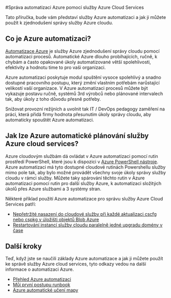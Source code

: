 <properties
    pageTitle="Správa automatizaci Azure pomocí služby Azure Cloud Services | Microsoft Azure"
    description="Informace o použití služby Azure automatizaci pro správu služby Azure cloud services ve velkém měřítku."
    services="cloud-services, automation"
    documentationCenter=""
    authors="jodoglevy"
    manager="timlt"
    editor=""/>

<tags
    ms.service="cloud-services"
    ms.workload="tbd"
    ms.tgt_pltfrm="na"
    ms.devlang="na"
    ms.topic="article"
    ms.date="06/20/2016"
    ms.author="jolevy"/>



#<a name="managing-azure-cloud-services-using-azure-automation"></a>Správa automatizaci Azure pomocí služby Azure Cloud Services

Tato příručka, bude vám představí služby Azure automatizaci a jak ji můžete použít k zjednodušení správy služby Azure cloudu.

## <a name="what-is-azure-automation"></a>Co je Azure automatizaci?

[Automatizace Azure](https://azure.microsoft.com/services/automation/) je služby Azure zjednodušení správy cloudu pomocí automatizaci procesů. Automatické Azure dlouho probíhajících, ručně, k chybám a často opakované úkoly automatizované větší spolehlivosti, efektivity a hodnotu time to pro vaši organizaci.

Azure automatizaci poskytuje modul spuštění vysoce spolehlivý a snadno dostupné pracovního postupu, který změní vlastním potřebám narůstající velikostí vaší organizace. V Azure automatizaci procesů můžete být vykazuje postavu ručně, systémů 3rd výrobců nebo plánované intervalech tak, aby úkoly z toho důvodu přesně potřeby.

Snižovat provozní režijních a uvolnit tak IT / DevOps pedagogy zaměření na práci, která přidá firmy hodnota přesunutím úkoly správy cloudu, aby automaticky spouštět Azure automatizaci.


## <a name="how-can-azure-automation-help-manage-azure-cloud-services"></a>Jak lze Azure automatické plánování služby Azure cloud services?

Azure cloudovým službám dá ovládat v Azure automatizaci pomocí rutin prostředí PowerShell, které jsou k dispozici v [Azure PowerShell nástroje](https://msdn.microsoft.com/library/azure/jj156055.aspx). Azure automatizaci má tyto dostupné cloudové rutinách Powershellu služby mimo pole tak, aby bylo možné provádět všechny svoje úkoly správy služby cloudu v rámci služby. Můžete taky spárování těchto rutin v Azure automatizaci pomocí rutin pro další služby Azure, k automatizaci složitých úkolů přes Azure službami a 3 systémy stran.

Některé příklad použití Azure automatizace pro správu služby Azure Cloud Services patří:

- [Nepřetržité nasazení do cloudové služby při každé aktualizaci cscfg nebo cspkg v úložišti objektů Blob Azure](https://gallery.technet.microsoft.com/scriptcenter/Continuous-Deployment-of-A-eeebf3a6)
- [Restartování instancí služby cloudu paralelně jedné upgradu domény v čase](https://gallery.technet.microsoft.com/scriptcenter/Reboot-Cloud-Service-PaaS-b337a06d)

## <a name="next-steps"></a>Další kroky

Teď, když jste se naučili základy Azure automatizace a jak ji můžete použít ke správě služby Azure cloud services, tyto odkazy vedou na další informace o automatizaci Azure.

- [Přehled Azure automatizaci](../automation/automation-intro.md)
- [Můj první postupu runbook](../automation/automation-first-runbook-graphical.md)
- [Azure automatické učení mapy](https://azure.microsoft.com/documentation/learning-paths/automation/)
 
